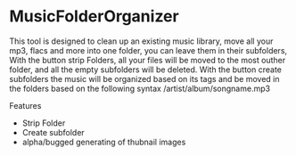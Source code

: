 # MusicFolderOrganizer

This tool is designed to clean up an existing music library, move all your mp3, flacs and more into one folder, you can leave them in their subfolders, With the button strip Folders, all your files will be moved to the most outher folder, and all the empty subfolders will be deleted. With the button create subfolders the music will be organized based on its tags and be moved in the folders based on the following syntax /artist/album/songname.mp3

Features
- Strip Folder
- Create subfolder
- alpha/bugged generating of thubnail images
